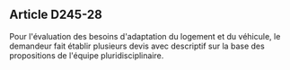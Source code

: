 ## Article D245-28

Pour l'évaluation des besoins d'adaptation du logement et du véhicule, le demandeur fait établir plusieurs
devis avec descriptif sur la base des propositions de l'équipe pluridisciplinaire.

